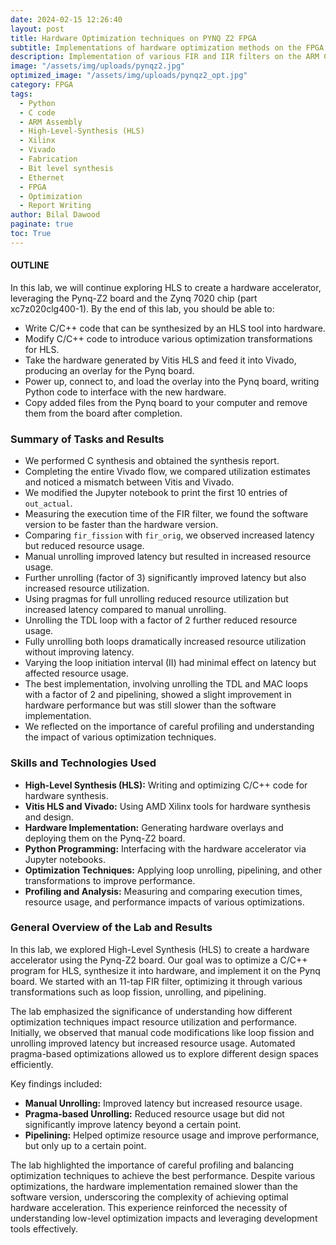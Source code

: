 ```yaml
---
date: 2024-02-15 12:26:40
layout: post
title: Hardware Optimization techniques on PYNQ Z2 FPGA
subtitle: Implementations of hardware optimization methods on the FPGA
description: Implementation of various FIR and IIR filters on the ARM Cortex M4 processor through the use of ARM Assembly and C Code. 
image: "/assets/img/uploads/pynqz2.jpg"
optimized_image: "/assets/img/uploads/pynqz2_opt.jpg"
category: FPGA
tags:
  - Python
  - C code
  - ARM Assembly 
  - High-Level-Synthesis (HLS)
  - Xilinx 
  - Vivado
  - Fabrication
  - Bit level synthesis
  - Ethernet
  - FPGA
  - Optimization
  - Report Writing
author: Bilal Dawood
paginate: true
toc: True
---
```

<!--  
* [Outline](#outline)  
* [Summary of Tasks and Results](#summary-of-tasks-and-results)  
* [Skills and Technologies Used](#skills-and-technologies-used)  
* [General Overview of the Lab and Results](#general-overview-of-the-lab-and-results)   -->

#### OUTLINE
In this lab, we will continue exploring HLS to create a hardware accelerator, leveraging the Pynq-Z2 board and the Zynq 7020 chip (part xc7z020clg400-1). By the end of this lab, you should be able to:
- Write C/C++ code that can be synthesized by an HLS tool into hardware.
- Modify C/C++ code to introduce various optimization transformations for HLS.
- Take the hardware generated by Vitis HLS and feed it into Vivado, producing an overlay for the Pynq board.
- Power up, connect to, and load the overlay into the Pynq board, writing Python code to interface with the new hardware.
- Copy added files from the Pynq board to your computer and remove them from the board after completion.

### Summary of Tasks and Results

- We performed C synthesis and obtained the synthesis report.
- Completing the entire Vivado flow, we compared utilization estimates and noticed a mismatch between Vitis and Vivado.
- We modified the Jupyter notebook to print the first 10 entries of `out_actual`.
- Measuring the execution time of the FIR filter, we found the software version to be faster than the hardware version.
- Comparing `fir_fission` with `fir_orig`, we observed increased latency but reduced resource usage.
- Manual unrolling improved latency but resulted in increased resource usage.
- Further unrolling (factor of 3) significantly improved latency but also increased resource utilization.
- Using pragmas for full unrolling reduced resource utilization but increased latency compared to manual unrolling.
- Unrolling the TDL loop with a factor of 2 further reduced resource usage.
- Fully unrolling both loops dramatically increased resource utilization without improving latency.
- Varying the loop initiation interval (II) had minimal effect on latency but affected resource usage.
- The best implementation, involving unrolling the TDL and MAC loops with a factor of 2 and pipelining, showed a slight improvement in hardware performance but was still slower than the software implementation.
- We reflected on the importance of careful profiling and understanding the impact of various optimization techniques.

### Skills and Technologies Used

- **High-Level Synthesis (HLS):** Writing and optimizing C/C++ code for hardware synthesis.
- **Vitis HLS and Vivado:** Using AMD Xilinx tools for hardware synthesis and design.
- **Hardware Implementation:** Generating hardware overlays and deploying them on the Pynq-Z2 board.
- **Python Programming:** Interfacing with the hardware accelerator via Jupyter notebooks.
- **Optimization Techniques:** Applying loop unrolling, pipelining, and other transformations to improve performance.
- **Profiling and Analysis:** Measuring and comparing execution times, resource usage, and performance impacts of various optimizations.

### General Overview of the Lab and Results

In this lab, we explored High-Level Synthesis (HLS) to create a hardware accelerator using the Pynq-Z2 board. Our goal was to optimize a C/C++ program for HLS, synthesize it into hardware, and implement it on the Pynq board. We started with an 11-tap FIR filter, optimizing it through various transformations such as loop fission, unrolling, and pipelining.

The lab emphasized the significance of understanding how different optimization techniques impact resource utilization and performance. Initially, we observed that manual code modifications like loop fission and unrolling improved latency but increased resource usage. Automated pragma-based optimizations allowed us to explore different design spaces efficiently.

Key findings included:
- **Manual Unrolling:** Improved latency but increased resource usage.
- **Pragma-based Unrolling:** Reduced resource usage but did not significantly improve latency beyond a certain point.
- **Pipelining:** Helped optimize resource usage and improve performance, but only up to a certain point.

The lab highlighted the importance of careful profiling and balancing optimization techniques to achieve the best performance. Despite various optimizations, the hardware implementation remained slower than the software version, underscoring the complexity of achieving optimal hardware acceleration. This experience reinforced the necessity of understanding low-level optimization impacts and leveraging development tools effectively.
